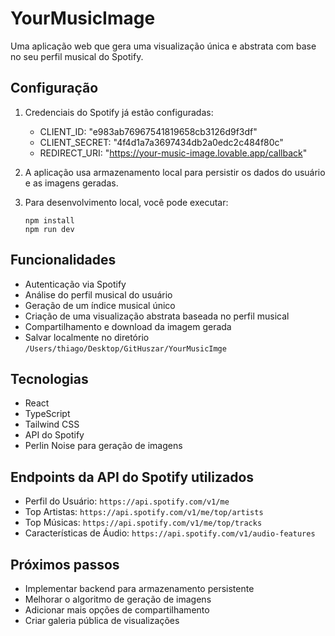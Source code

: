 
# YourMusicImage

Uma aplicação web que gera uma visualização única e abstrata com base no seu perfil musical do Spotify.

## Configuração

1. Credenciais do Spotify já estão configuradas:
   - CLIENT_ID: "e983ab76967541819658cb3126d9f3df"
   - CLIENT_SECRET: "4f4d1a7a3697434db2a0edc2c484f80c"
   - REDIRECT_URI: "https://your-music-image.lovable.app/callback"

2. A aplicação usa armazenamento local para persistir os dados do usuário e as imagens geradas.

3. Para desenvolvimento local, você pode executar:
   ```
   npm install
   npm run dev
   ```

## Funcionalidades

- Autenticação via Spotify
- Análise do perfil musical do usuário
- Geração de um índice musical único
- Criação de uma visualização abstrata baseada no perfil musical
- Compartilhamento e download da imagem gerada
- Salvar localmente no diretório `/Users/thiago/Desktop/GitHuszar/YourMusicImge`

## Tecnologias

- React
- TypeScript
- Tailwind CSS
- API do Spotify
- Perlin Noise para geração de imagens

## Endpoints da API do Spotify utilizados

- Perfil do Usuário: `https://api.spotify.com/v1/me`
- Top Artistas: `https://api.spotify.com/v1/me/top/artists`
- Top Músicas: `https://api.spotify.com/v1/me/top/tracks`
- Características de Áudio: `https://api.spotify.com/v1/audio-features`

## Próximos passos

- Implementar backend para armazenamento persistente
- Melhorar o algoritmo de geração de imagens
- Adicionar mais opções de compartilhamento
- Criar galeria pública de visualizações
